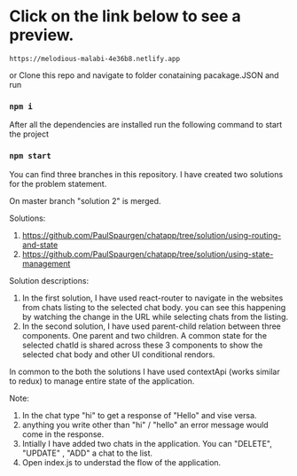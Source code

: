 # Click on the link below to see a preview.

    https://melodious-malabi-4e36b8.netlify.app
             
or Clone this repo and navigate to folder conataining pacakage.JSON   and run

### `npm i`

After all the dependencies are installed run the following command to start the project 

### `npm start`

You can find three branches in this repository.
I have created two solutions for the problem statement. 

On master branch "solution 2" is merged.

Solutions:

1. https://github.com/PaulSpaurgen/chatapp/tree/solution/using-routing-and-state
2. https://github.com/PaulSpaurgen/chatapp/tree/solution/using-state-management

Solution descriptions:

1. In the first solution, I have used react-router to navigate in the websites from chats listing to the selected chat body. you can see this happening by watching the change in the URL while selecting chats from the listing.  
2. In the second solution, I have used parent-child relation between three components. One parent and two children. A common state for the selected chatId is shared across these 3 components to show  the selected chat body and other UI conditional rendors.

In common to the both the solutions I have used contextApi (works similar to redux) to manage entire state of the application.

Note:

1. In the chat type "hi" to get a response of "Hello" and vise versa.
2. anything you write other than "hi" / "hello" an error message would come in the response.
3. Intially I have added two chats in the application. You can "DELETE", "UPDATE" , "ADD" a chat to the list.
4. Open index.js to understad the flow of the application.
   




